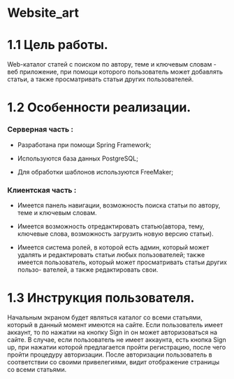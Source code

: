 # Website_art
# 1.1 Цель работы.

Web-каталог статей с поиском по автору, теме и ключевым словам - веб приложение, 
при помощи которого пользователь может добавлять статьи,
 а также просматривать статьи других пользователей.

# 1.2 Особенности реализации. 
### Серверная часть :

* Разработана при помощи Spring Framework;

* Используются база данных PostgreSQL;

* Для обработки шаблонов используются FreeMaker;

### Клиентская часть :

* Имеется панель навигации, возможность поиска статьи по автору, 
теме и ключевым словам.

* Имеется возможность отредактировать статью(автора, тему, ключевые слова, 
возможность загрузить новую версию статьи).

* Имеется система ролей, в которой есть админ, который может удалять и 
редактировать статьи любых пользователей; также имеется пользователь, 
который может просматривать статьи других пользо- вателей, 
а также редактировать свои.

# 1.3 Инструкция пользователя.

  Начальным экраном будет являться каталог со всеми статьями, 
который в данный момент имеются на сайте. Если пользователь имеет аккаунт,
 то по нажатии на кнопку Sign in он может авторизоваться на сайте. В случае, 
 если пользователь не имеет аккаунта, есть кнопка Sign up, 
 при нажатии которой предлагается пройти регистрацию, после чего пройти процедуру 
 авторизации. После авторизации пользователь в соответствии со своими привелегиями, 
 видит отображение страницы со всеми статьями.
